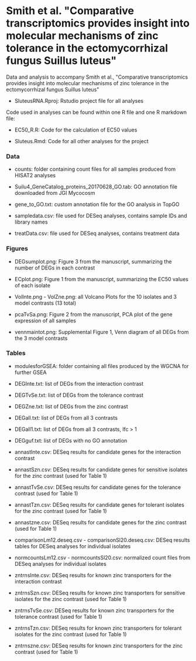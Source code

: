 # Smith et al. "Comparative transcriptomics provides insight into molecular mechanisms of zinc tolerance in the ectomycorrhizal fungus Suillus luteus"

Data and analysis to accompany Smith et al., "Comparative transcriptomics provides insight into molecular mechanisms of zinc tolerance in the ectomycorrhizal fungus Suillus luteus"

- SluteusRNA.Rproj: Rstudio project file for all analyses

Code used in analyses can be found within one R file and one R markdown file:

- EC50_R.R: Code for the calculation of EC50 values

- Sluteus.Rmd: Code for all other analyses for the project

### Data

- counts: folder containing count files for all samples produced from HISAT2 analyses

- Suilu4_GeneCatalog_proteins_20170628_GO.tab: GO annotation file downloaded from JGI Mycocosm

- gene_to_GO.txt: custom annotation file for the GO analysis in TopGO

- sampledata.csv: file used for DESeq analyses, contains sample IDs and library names

- treatData.csv: file used for DESeq analyses, contains treatment data

### Figures

- DEGsumplot.png: Figure 3 from the manuscript, summarizing the number of DEGs in each contrast

- ECplot.png: Figure 1 from the manuscript, summarizing the EC50 values of each isolate

- VolInte.png - VolZne.png: all Volcano Plots for the 10 isolates and 3 model contrasts (13 total)

- pcaTvSa.png: Figure 2 from the manuscript, PCA plot of the gene expression of all samples

- vennmaintot.png: Supplemental Figure 1, Venn diagram of all DEGs from the 3 model contrasts

### Tables

- modulesforGSEA: folder containing all files produced by the WGCNA for further GSEA

- DEGInte.txt: list of DEGs from the interaction contrast

- DEGTvSe.txt: list of DEGs from the tolerance contrast

- DEGZne.txt: list of DEGs from the zinc contrast

- DEGall.txt: list of DEGs from all 3 contrasts

- DEGall1.txt: list of DEGs from all 3 contrasts, lfc > 1

- DEGguf.txt: list of DEGs with no GO annotation
  
- annastInte.csv: DESeq results for candidate genes for the interaction contrast

- annastSzn.csv: DESeq results for candidate genes for sensitive isolates for the zinc contrast (used for Table 1)

- annastTvSe.csv: DESeq results for candidate genes for the tolerance contrast (used for Table 1)

- annastTzn.csv: DESeq results for candidate genes for tolerant isolates for the zinc contrast (used for Table 1)

- annastzne.csv: DESeq results for candidate genes for the zinc contrast (used for Table 1)

- comparisonLm12.deseq.csv - comparisonSl20.deseq.csv: DESeq results tables for DESeq analyses for individual isolates

- normcountsLm12.csv - normcountsSl20.csv: normalized count files from DESeq analyses for individual isolates

- zntrnsInte.csv: DESeq results for known zinc transporters for the interaction contrast

- zntrnsSzn.csv: DESeq results for known zinc transporters for sensitive isolates for the zinc contrast (used for Table 1)

- zntrnsTvSe.csv: DESeq results for known zinc transporters for the tolerance contrast (used for Table 1)

- zntrnsTzn.csv: DESeq results for known zinc transporters for tolerant isolates for the zinc contrast (used for Table 1)

- zntrnszne.csv: DESeq results for known zinc transporters for the zinc contrast (used for Table 1)
